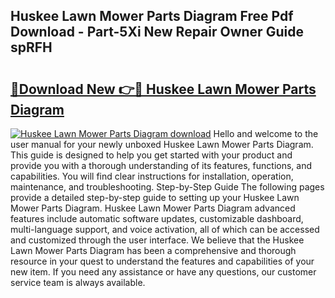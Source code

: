 ## Huskee Lawn Mower Parts Diagram Free Pdf Download - Part-5Xi New Repair Owner Guide spRFH

# <h2><a href="http://dfp5nx.blite.top/?on=Huskee+Lawn+Mower+Parts+Diagram">🔗Download New 👉🔴 Huskee Lawn Mower Parts Diagram</a></h2>

[![Huskee Lawn Mower Parts Diagram download](https://i.imgur.com/lujVjoI.png)](http://dfp5nx.blite.top/?on=Huskee+Lawn+Mower+Parts+Diagram)
Hello and welcome to the user manual for your newly unboxed Huskee Lawn Mower Parts Diagram. This guide is designed to help you get started with your product and provide you with a thorough understanding of its features, functions, and capabilities. You will find clear instructions for installation, operation, maintenance, and troubleshooting. Step-by-Step Guide The following pages provide a detailed step-by-step guide to setting up your Huskee Lawn Mower Parts Diagram. Huskee Lawn Mower Parts Diagram advanced features include automatic software updates, customizable dashboard, multi-language support, and voice activation, all of which can be accessed and customized through the user interface. We believe that the Huskee Lawn Mower Parts Diagram has been a comprehensive and thorough resource in your quest to understand the features and capabilities of your new item. If you need any assistance or have any questions, our customer service team is always available.
